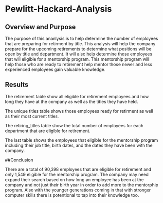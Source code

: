 # Pewlitt-Hackard-Analysis

## Overview and Purpose
The purpose of this ananlysis is to help determine the number of employees that are preparing for retirment by title.  This analysis will help the company prepare for the upcoming retirements to determine what positions will be open by title and department.  It will also help determine those employees that will eligible for a mentorship program.  This mentorship program will help those who are ready to retirement help mentor those newer and less experienced employees gain valuable knowledge.

## Results

The retirement table show all eligible for retirement employees and how long they have at the company as well as the titles they have held.

The unique titles table shows those employees ready for retirment as well as their most current titles.


The retiring_titles table show the total number of employees for each department that are eligible for retirement.


The last table shows the employees that eligible for the mentorship program including their job title, birth dates, and the dates they have been with the company.




##Conclusion

There are a total of 90,398 employees that are eligible for retirement and only 1,549 eligible for the mentorship program.
The company may need expand their search based on how long an employee has been at the company and not just their birth year in order to add more to the mentorphip program.  Also with the younger generations coming in that with stronger computer skills there is potentional to tap into their knowledge too.




